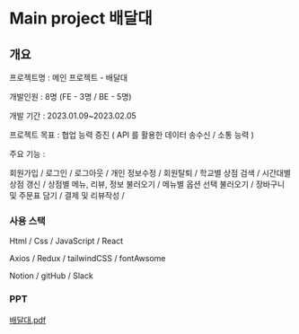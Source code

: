 # Main project 배달대

## 개요

프로젝트명 : 메인 프로젝트 - 배달대

개발인원 : 8명 (FE - 3명 / BE - 5명)

개발 기간 : 2023.01.09~2023.02.05

프로젝트 목표 : 협업 능력 증진 ( API 를 활용한 데이터 송수신 / 소통 능력 )

주요 기능 :

회원가입 / 로그인 / 로그아웃 / 개인 정보수정 / 회원탈퇴 /
학교별 상점 검색 / 시간대별 상점 갱신 / 상점별 메뉴, 리뷰, 정보 불러오기 /
메뉴별 옵션 선택 불러오기 / 장바구니 및 주문표 담기 / 결제 및 리뷰작성 /

### 사용 스택

Html / Css / JavaScript / React

Axios / Redux / tailwindCSS / fontAwsome

Notion / gitHub / Slack

### PPT 

[배달대.pdf](https://github.com/Banjae/BaedalUniv/files/11188705/default.pdf)

